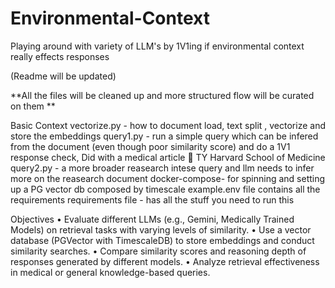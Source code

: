 # Environmental-Context
Playing around with variety of LLM's by 1V1ing if environmental context really effects responses

(Readme will be updated)

**All the files will be cleaned up and more structured flow will be curated on them **

Basic Context
vectorize.py - how to document load, text split , vectorize and store the embeddings
query1.py - run a simple query which can be infered from the document (even though poor similarity score) and do a 1V1 response check, Did with a medical article 🙂 TY Harvard School of Medicine
query2.py - a more broader reasearch intese query and llm needs to infer more on the reasearch document 
docker-compose- for spinning and setting up a PG vector db composed by timescale
example.env file contains all the requirements 
requirements file - has all the stuff you need to run this

Objectives
	•	Evaluate different LLMs (e.g., Gemini, Medically Trained Models) on retrieval tasks with varying levels of similarity.
	•	Use a vector database (PGVector with TimescaleDB) to store embeddings and conduct similarity searches.
	•	Compare similarity scores and reasoning depth of responses generated by different models.
	•	Analyze retrieval effectiveness in medical or general knowledge-based queries.

